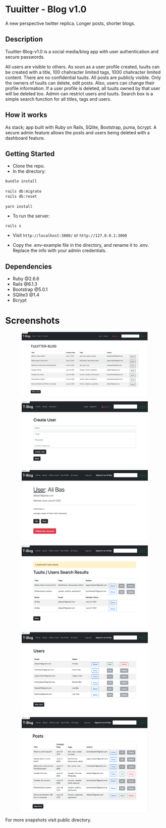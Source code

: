 # Tuuitter - Blog v1.0

A new perspective twitter replica. Longer posts, shorter blogs.

## Description

Tuuitter-Blog-v1.0 is a social media/blog app with user authentication and secure passwords. 

All users are visible to others. As soon as a user profile created, tuuits can be created with a title, 100 chahracter limited tags, 1000 chahracter limited content. There are no confidential tuuits. All posts are publicly visible. Only the owners of tuuits can delete, edit posts. Also, users can change their profile information. If a user profile is deleted, all tuuits owned by that user will be deleted too. Admin can restrict users and tuuits. Search box is a simple search function for all titles, tags and users.

## How it works
As stack; app built with Ruby on Rails, SQlite, Bootstrap, puma, bcrypt. A secure admin feature allows the posts and users being deleted with a dashboard feature. 

## Getting Started

- Clone the repo. 
- In the directory:
```
bundle install

rails db:migrate
rails db:reset

yarn install
```
- To run the server:

```
rails s
```
- Visit `http://localhost:3000/` or `http://127.0.0.1:3000`

- Copy the .env-example file in the directory, and rename it to .env. Replace the info with your admin credentials.


## Dependencies

- Ruby @2.6.6
- Rails @6.1.3
- Bootstrap @5.0.1
- SQlite3 @1.4
- Bcrypt


# Screenshots

<p align="center">
<img src="https://raw.githubusercontent.com/alibas01/tuuitter_long/main/public/main.png" width="400" height="auto" />
</p>
<p align="center">
<img src="https://raw.githubusercontent.com/alibas01/tuuitter_long/main/public/register.png" width="400" height="auto" />
</p>
<p align="center">
<img src="https://raw.githubusercontent.com/alibas01/tuuitter_long/main/public/myprofile.png" width="400" height="auto" />
</p>
<p align="center">
<img src="https://raw.githubusercontent.com/alibas01/tuuitter_long/main/public/search_results.png" width="400" height="auto" />
</p>
<p align="center">
<img src="https://raw.githubusercontent.com/alibas01/tuuitter_long/main/public/allusers.png" width="400" height="auto" />
</p>
<p align="center">
<img src="https://raw.githubusercontent.com/alibas01/tuuitter_long/main/public/allposts.png" width="400" height="auto" />
</p>

For more snapshots visit public directory.